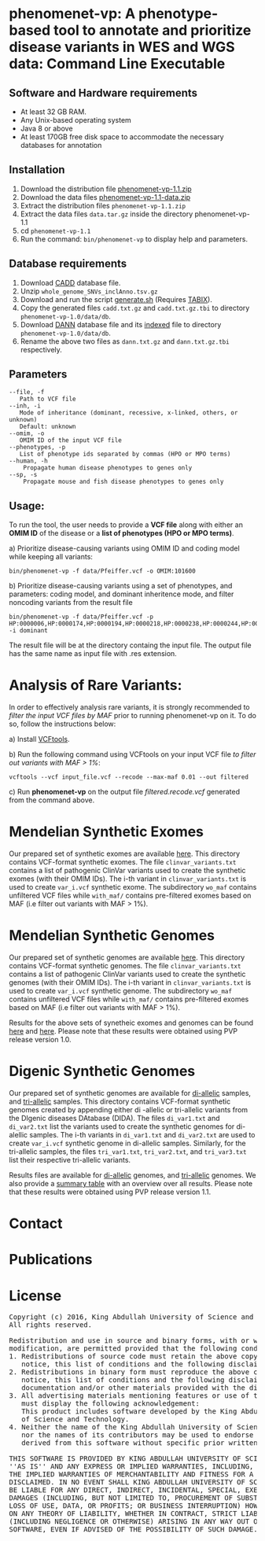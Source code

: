 # phenomenet-vp: A phenotype-based tool to annotate and prioritize disease variants in WES and WGS data: Command Line Executable

## Software and Hardware requirements
 - At least 32 GB RAM.
 - Any Unix-based operating system
 - Java 8 or above
 - At least 170GB free disk space to accommodate the necessary databases for annotation

 
## Installation 
    
 1. Download the distribution file [phenomenet-vp-1.1.zip](https://github.com/bio-ontology-research-group/phenomenet-vp/releases/download/v1.1/phenomenet-vp-1.1.zip)
 2. Download the data files [phenomenet-vp-1.1-data.zip](http://www.cbrc.kaust.edu.sa/onto/pvp/data-v1.1.tar.gz)
 3. Extract the distribution files `phenomenet-vp-1.1.zip `
 4. Extract the data files `data.tar.gz` inside the directory phenomenet-vp-1.1
 5. cd `phenomenet-vp-1.1 `
 6. Run the command: `bin/phenomenet-vp` to display help and parameters.

## Database requirements 
  1. Download [CADD](http://krishna.gs.washington.edu/download/CADD/v1.3/whole_genome_SNVs_inclAnno.tsv.gz) database file.
  2. Unzip `whole_genome_SNVs_inclAnno.tsv.gz`
  3. Download and run the script [generate.sh](http://www.cbrc.kaust.edu.sa/onto/pvp/generate.sh) (Requires [TABIX](http://www.htslib.org/doc/tabix.html)).
  4. Copy the generated files `cadd.txt.gz` and `cadd.txt.gz.tbi` to directory `phenomenet-vp-1.0/data/db`.
  5. Download [DANN](https://cbcl.ics.uci.edu/public_data/DANN/data/DANN_whole_genome_SNVs.tsv.bgz) database file and its [indexed](https://cbcl.ics.uci.edu/public_data/DANN/data/DANN_whole_genome_SNVs.tsv.bgz.tbi) file to directory `phenomenet-vp-1.0/data/db`.
  6. Rename the above two files as `dann.txt.gz` and `dann.txt.gz.tbi` respectively. 
  

## Parameters
    --file, -f
       Path to VCF file
    --inh, -i
       Mode of inheritance (dominant, recessive, x-linked, others, or unknown)
       Default: unknown
    --omim, -o
       OMIM ID of the input VCF file
    --phenotypes, -p
       List of phenotype ids separated by commas (HPO or MPO terms)
    --human, -h
        Propagate human disease phenotypes to genes only    
    --sp, -s
        Propagate mouse and fish disease phenotypes to genes only	


## Usage:

To run the tool, the user needs to provide a **VCF file** along with either an **OMIM ID** of the disease or a **list of phenotypes (HPO or MPO terms)**.

a) Prioritize disease-causing variants using OMIM ID and coding model while keeping all variants:

	bin/phenomenet-vp -f data/Pfeiffer.vcf -o OMIM:101600
	
b) Prioritize disease-causing variants using a set of phenotypes, and parameters: coding model, and dominant inheritence mode, and filter noncoding variants from the result file

	bin/phenomenet-vp -f data/Pfeiffer.vcf -p HP:0000006,HP:0000174,HP:0000194,HP:0000218,HP:0000238,HP:0000244,HP:0000272,HP:0000303,HP:0000316,HP:0000322,HP:0000324,HP:0000327,HP:0000348,HP:0000431,HP:0000452,HP:0000453,HP:0000470,HP:0000486,HP:0000494,HP:0000508,HP:0000586,HP:0000678,HP:0001156,HP:0001249,HP:0002308,HP:0002676,HP:0002780,HP:0003041,HP:0003070,HP:0003196,HP:0003272,HP:0003307,HP:0003795,HP:0004209,HP:0004322,HP:0004440,HP:0005048,HP:0005280,HP:0005347,HP:0006101,HP:0006110,HP:0009602,HP:0009773,HP:0010055,HP:0010669,HP:0011304 -i dominant 
   
   The result file will be at the directory containg the input file. The output file has the same name as input file with .res extension.
   
# Analysis of Rare Variants:

In order to effectively analysis rare variants, it is strongly recommended to *filter the input VCF files by MAF* prior to running phenomenet-vp on it. To do so, follow the instructions below:

a) Install [VCFtools](https://vcftools.github.io/index.html).

b) Run the following command using VCFtools on your input VCF file *to filter out variants with MAF > 1%*:

	vcftools --vcf input_file.vcf --recode --max-maf 0.01 --out filtered
	
c) Run **phenomenet-vp** on the output file *filtered.recode.vcf* generated from the command above.
 
# Mendelian Synthetic Exomes

Our prepared set of synthetic exomes are available [here](http://www.cbrc.kaust.edu.sa/onto/pvp/raw_exomes/). This directory contains VCF-format synthetic exomes. The file `clinvar_variants.txt` contains a list of pathogenic ClinVar variants used to create the synthetic exomes (with their OMIM IDs). The i-th variant in `clinvar_variants.txt` is used to create `var_i.vcf` synthetic exome. The subdirectory `wo_maf` contains unfiltered VCF files while `with_maf/` contains pre-filtered exomes based on MAF (i.e filter out variants with MAF > 1%).

# Mendelian Synthetic Genomes

Our prepared set of synthetic genomes are available [here](http://www.cbrc.kaust.edu.sa/onto/pvp/raw_genomes/). This directory contains VCF-format synthetic genomes. The file `clinvar_variants.txt` contains a list of pathogenic ClinVar variants used to create the synthetic genomes (with their OMIM IDs). The i-th variant in `clinvar_variants.txt` is used to create `var_i.vcf` synthetic genome. The subdirectory `wo_maf` contains unfiltered VCF files while `with_maf/` contains pre-filtered exomes based on MAF (i.e filter out variants with MAF > 1%).

Results for the above sets of synetheic exomes and genomes can be found [here](http://www.cbrc.kaust.edu.sa/onto/pvp/exome_results/) and  [here](http://www.cbrc.kaust.edu.sa/onto/pvp/genome_results/). Please note that these results were obtained using PVP release version 1.0.

# Digenic Synthetic Genomes

Our prepared set of synthetic genomes are available for [di-allelic](http://www.cbrc.kaust.edu.sa/onto/pvp/dida/di_data) samples, and [tri-allelic](http://www.cbrc.kaust.edu.sa/onto/pvp/dida/tri_data) samples. This directory contains VCF-format synthetic genomes created by appending either di -allelic or tri-allelic variants from the DIgenic diseases DAtabase (DIDA). The files `di_var1.txt` and `di_var2.txt` list the variants used to create the synthetic genomes for di-alellic samples. The i-th variants in `di_var1.txt` and `di_var2.txt` are used to create `var_i.vcf` synthetic genome in di-allelic samples. Similarly, for the tri-allelic samples,  the files `tri_var1.txt`, `tri_var2.txt`, and `tri_var3.txt` list their respective tri-allelic variants.

Results files are available for [di-allelic](http://www.cbrc.kaust.edu.sa/onto/pvp/dida/di_results) genomes, and [tri-allelic](http://www.cbrc.kaust.edu.sa/onto/pvp/dida/tri_results) genomes. We also provide a [summary table](http://www.cbrc.kaust.edu.sa/onto/pvp/dida-results/digenic-results.tsv) with an overview over all results. Please note that these results were obtained using PVP release version 1.1.

# Contact

# Publications

# License
<pre>
Copyright (c) 2016, King Abdullah University of Science and Technology
All rights reserved.

Redistribution and use in source and binary forms, with or without
modification, are permitted provided that the following conditions are met:
1. Redistributions of source code must retain the above copyright
   notice, this list of conditions and the following disclaimer.
2. Redistributions in binary form must reproduce the above copyright
   notice, this list of conditions and the following disclaimer in the
   documentation and/or other materials provided with the distribution.
3. All advertising materials mentioning features or use of this software
   must display the following acknowledgement:
   This product includes software developed by the King Abdullah University
   of Science and Technology.
4. Neither the name of the King Abdullah University of Science and Technology
   nor the names of its contributors may be used to endorse or promote products
   derived from this software without specific prior written permission.

THIS SOFTWARE IS PROVIDED BY KING ABDULLAH UNIVERSITY OF SCIENCE AND TECHNOLOGY
''AS IS'' AND ANY EXPRESS OR IMPLIED WARRANTIES, INCLUDING, BUT NOT LIMITED TO, 
THE IMPLIED WARRANTIES OF MERCHANTABILITY AND FITNESS FOR A PARTICULAR PURPOSE ARE
DISCLAIMED. IN NO EVENT SHALL KING ABDULLAH UNIVERSITY OF SCIENCE AND TECHNOLOGY 
BE LIABLE FOR ANY DIRECT, INDIRECT, INCIDENTAL, SPECIAL, EXEMPLARY, OR CONSEQUENTIAL 
DAMAGES (INCLUDING, BUT NOT LIMITED TO, PROCUREMENT OF SUBSTITUTE GOODS OR SERVICES;
LOSS OF USE, DATA, OR PROFITS; OR BUSINESS INTERRUPTION) HOWEVER CAUSED AND
ON ANY THEORY OF LIABILITY, WHETHER IN CONTRACT, STRICT LIABILITY, OR TORT
(INCLUDING NEGLIGENCE OR OTHERWISE) ARISING IN ANY WAY OUT OF THE USE OF THIS
SOFTWARE, EVEN IF ADVISED OF THE POSSIBILITY OF SUCH DAMAGE.
</pre>
